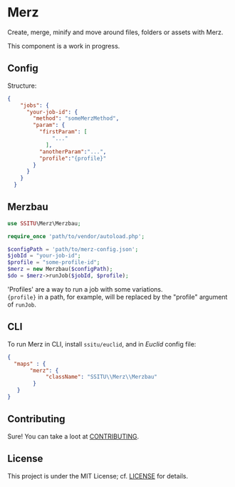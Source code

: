 
# Merz

Create, merge, minify and move around files, folders or assets with Merz.

This component is a work in progress.

## Config

Structure:

```JSON
{
    "jobs": {
      "your-job-id": {
        "method": "someMerzMethod",
        "param": {
          "firstParam": [
              "..."
            ],
          "anotherParam":"...",
          "profile":"{profile}"
        }
      }
    }
  }
```

## Merzbau

```PHP
use SSITU\Merz\Merzbau;

require_once 'path/to/vendor/autoload.php';

$configPath = 'path/to/merz-config.json';
$jobId = "your-job-id";
$profile = "some-profile-id";
$merz = new Merzbau($configPath);
$do = $merz->runJob($jobId, $profile);
```

'Profiles' are a way to run a job with some variations.  
`{profile}` in a path, for example, will be replaced by the "profile" argument of `runJob`.

## CLI

To run Merz in CLI, install `ssitu/euclid`, and in *Euclid* config file:

```JSON
{ 
  "maps" : {
       "merz": {
            "className": "SSITU\\Merz\\Merzbau"
        }
   }
}
```

## Contributing

Sure! You can take a loot at [CONTRIBUTING](CONTRIBUTING.md).

## License

This project is under the MIT License; cf. [LICENSE](LICENSE) for details.
